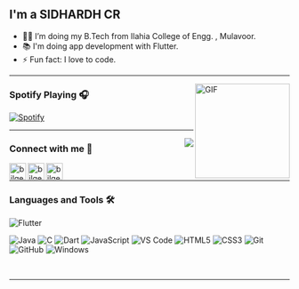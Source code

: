 

## I'm a SIDHARDH CR

- 👨‍💻 I’m doing my B.Tech from Ilahia College of Engg. , Mulavoor.
- 📚 I'm doing app development with Flutter.
- ⚡ Fun fact: I love to code.

---

<img align="right" alt="GIF" height="170px" src="https://media.giphy.com/media/J5B1Y8QZnzXXbLQIBu/giphy.gif" />

### Spotify Playing 🎧

[![Spotify](https://novatorem.bgstatic.vercel.app/api/spotify)](https://open.spotify.com/user/11153360645)


---

<img align="right" src="http://estruyf-github.azurewebsites.net/api/VisitorHit?user=SidhardhCR&repo=Bgstatic&countColorcountColor&countColor=%237B1E7B"/>

### Connect with me 📝

[<img align="left" alt="bilgehangecici | Instagram" height="30px" src="https://img.icons8.com/fluency/48/000000/instagram-new.png" />][Instagram]
[<img align="left" alt="bilgehangecici | Facebook" height="30px" src="https://img.icons8.com/fluency/50/000000/facebook-new.png" />][Facebook]
[<img align="left" alt="bilgehangecici | Spotify" height="30px" src="https://cdn-icons-png.flaticon.com/512/174/174872.png" />][Spotify]


<br />

---

### Languages and Tools 🛠 

![Flutter](https://img.shields.io/badge/-Flutter-%23CC6699?style=flat-square&logo=flutter&logoColor=ffffff)


![Java](https://img.shields.io/badge/-Java-61DAFB?style=flat-square&logo=java&logoColor=ffffff)
![C](https://img.shields.io/badge/-C-%23F05032?style=flat-square&logo=c&logoColor=%23ffffff)
![Dart](https://img.shields.io/badge/-Dart-61DAFB?style=flat-square&logo=dart&logoColor=ffffff)
![JavaScript](https://img.shields.io/badge/-JavaScript-%23F7DF1C?style=flat-square&logo=javascript&logoColor=000000&labelColor=%23F7DF1C&color=%23FFCE5A)
![VS Code](http://img.shields.io/badge/-VS%20Code-007ACC?style=flat-square&logo=visual-studio-code&logoColor=ffffff)
![HTML5](https://img.shields.io/badge/-HTML5-%23E44D27?style=flat-square&logo=html5&logoColor=ffffff)
![CSS3](https://img.shields.io/badge/-CSS3-%231572B6?style=flat-square&logo=css3)
![Git](https://img.shields.io/badge/-Git-%23F05032?style=flat-square&logo=git&logoColor=%23ffffff)
![GitHub](https://img.shields.io/badge/-GitHub-181717?style=flat-square&logo=github)
![Windows](http://img.shields.io/badge/-Windows-0078D6?style=flat-square&logo=windows&logoColor=ffffff)



<br/>


---

<br/>




 
<br/>
<br />





[instagram]: https://www.instagram.com/_mr_.soul._minder_/
[Facebook]: https://www.facebook.com/sidhardh.cr/
[Spotify]: https://open.spotify.com/album/7pbKuvQHUTwbq4FbevvEca
 
  
